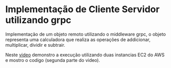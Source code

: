 # Implementação de Cliente Servidor utilizando grpc
Implementação de um objeto remoto utilizando o middleware grpc, 
o objeto representa uma calculadora que realiza as operações de addicionar, multiplicar, dividir e subtrair.

Neste <a href="https://drive.google.com/file/d/1xuCueu_4DbfNX4uEx_cx4G1CByVpxpek/view?usp=sharing" target="_blank">video</a> demonstro a execução utilizando duas instancias EC2 do AWS e mostro o codigo (segunda parte do video). 
